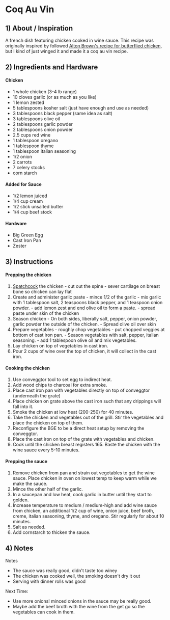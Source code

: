 # Coq Au Vin

## 1) About / Inspiration
A french dish featuring chicken cooked in wine sauce.
This recipe was originally inspired by followed [Alton Brown's recipe for butterflied chicken](https://www.foodnetwork.com/recipes/alton-brown/broiled-butterflied-chicken-recipe-1951266), but I kind of just winged it and made it a coq au vin recipe.

## 2) Ingredients and Hardware
#### Chicken
  - 1 whole chicken (3-4 lb range)
  - 10 cloves garlic (or as much as you like)
  - 1 lemon zested
  - 5 tablespoons kosher salt (just have enough and use as needed)
  - 3 tablespoons black pepper (same idea as salt)
  - 3 tablespoons olive oil
  - 2 tablespoons garlic powder
  - 2 tablespoons onion powder
  - 2.5 cups red wine
  - 1 tablespoon oregano
  - 1 tablespoon thyme
  - 1 tablespoon italian seasoning
  - 1/2 onion
  - 2 carrots
  - 7 celery stocks
  - corn starch

#### Added for Sauce
  - 1/2 lemon juiced
  - 1/4 cup cream
  - 1/2 stick unsalted butter
  - 1/4 cup beef stock


#### Hardware
  - Big Green Egg
  - Cast Iron Pan
  - Zester


## 3) Instructions

#### Prepping the chicken
  1. [Spatchcock](https://www.youtube.com/watch?v=Ppa1bxB89vg) the chicken
    - cut out the spine
    - sever cartilage on breast bone so chicken can lay flat
  2. Create and administer garlic paste
    - mince 1/2 of the garlic
    - mix garlic with 1 tablespoon salt, 2 teaspoons black pepper, and 1 teaspoon onion powder.
    - add lemon zest and end olive oil to form a paste.
    - spread paste under skin of the chicken
  3. Season chicken
    - On both sides, liberally salt, pepper, onion powder, garlic powder the outside of the chicken.
    - Spread olive oil over skin
  4. Prepare vegetables
    - roughly chop vegetables
    - put chopped veggies at bottom of cast iron pan.
    - Season vegetables with salt, pepper, italian seasoning.
    - add 1 tablespoon olive oil and mix vegetables.
  5. Lay chicken on top of vegetables in cast iron.
  6. Pour 2 cups of wine over the top of chicken, it will collect in the cast iron.

#### Cooking the chicken
  1. Use conveggtor tool to set egg to indirect heat.
  2. Add wood chips to charcoal for extra smoke.
  3. Place cast iron pan with vegetables directly on top of conveggtor (underneath the grate)
  4. Place chicken on grate above the cast iron such that any drippings will fall into it.
  5. Smoke the chicken at low heat (200-250) for 40 minutes.
  6. Take the chicken and vegetables out of the grill. Stir the vegetables and place the chicken on top of them.
  7. Reconfigure the BGE to be a direct heat setup by removing the conveggtor.
  8. Place the cast iron on top of the grate with vegetables and chicken.
  9. Cook until the chicken breast registers 165. Baste the chicken with the wine sauce every 5-10 minutes.

#### Prepping the sauce
  1. Remove chicken from pan and strain out vegetables to get the wine sauce. Place chicken in oven on lowest temp to keep warm while we make the sauce.
  2. Mince the other half of the garlic.
  3. In a saucepan and low heat, cook garlic in butter until they start to golden.
  4. Increase temperature to medium / medium-high and add wine sauce from chicken, an additional 1/2 cup of wine, onion juice, beef broth, creme, italian seasoning, thyme, and oregano. Stir regularly for about 10 minutes.
  5. Salt as needed.
  6. Add cornstarch to thicken the sauce.


## 4) Notes

Notes
  - The sauce was really good, didn't taste too winey
  - The chicken was cooked well, the smoking doesn't dry it out
  - Serving with dinner rolls was good


Next Time:
  - Use more onions! minced onions in the sauce may be really good.
  - Maybe add the beef broth with the wine from the get go so the vegetables can cook in them.
